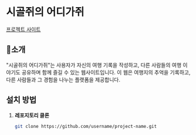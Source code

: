 
# 시골쥐의 어디가쥐 

[프로젝트 사이트](http://www.countryrat.site)

## :rocket:소개

 "시골쥐의 어디가쥐"는 사용자가 자신의 여행 기록을 작성하고, 다른 사람들의 여행 이야기도 공유하며 함께 즐길 수 있는 웹사이트입니다. 이 웹은 여행지의 추억을 기록하고, 다른 사람들과 그 경험을 나누는 플랫폼을 제공합니다.
## 설치 방법

1. **레포지토리 클론**
   ```bash
   git clone https://github.com/username/project-name.git
